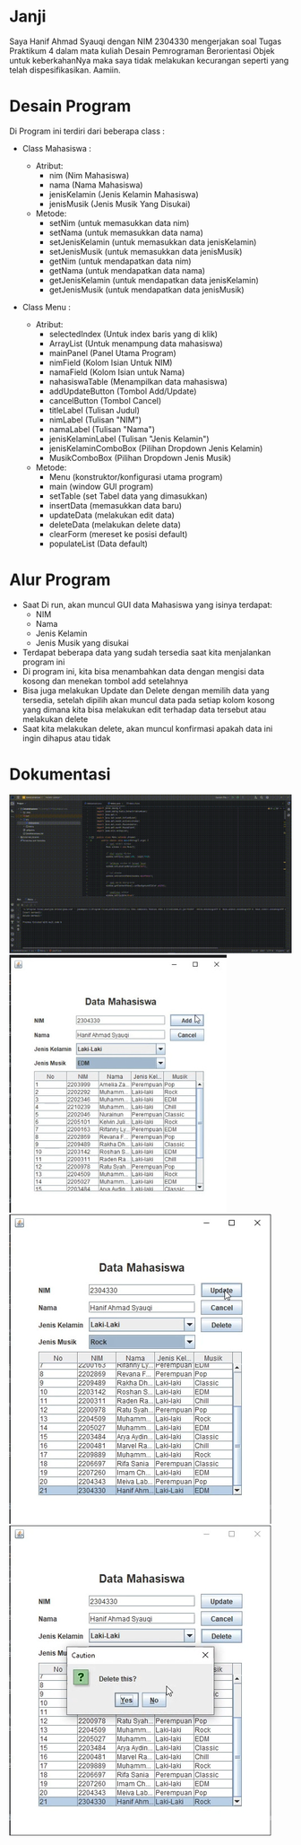 # Janji

Saya Hanif Ahmad Syauqi dengan NIM 2304330 mengerjakan soal Tugas Praktikum 4 dalam mata kuliah Desain Pemrograman Berorientasi Objek untuk keberkahanNya maka saya tidak melakukan kecurangan seperti yang telah dispesifikasikan. Aamiin.

# Desain Program

Di Program ini terdiri dari beberapa class :
- Class Mahasiswa :
    - Atribut:
        - nim (Nim Mahasiswa)
        - nama (Nama Mahasiswa)
        - jenisKelamin (Jenis Kelamin Mahasiswa)
        - jenisMusik (Jenis Musik Yang Disukai)
    - Metode:
        - setNim (untuk memasukkan data nim)
        - setNama (untuk memasukkan data nama)
        - setJenisKelamin (untuk memasukkan data jenisKelamin)
        - setJenisMusik (untuk memasukkan data jenisMusik)
        - getNim (untuk mendapatkan data nim)
        - getNama (untuk mendapatkan data nama)
        - getJenisKelamin (untuk mendapatkan data jenisKelamin)
        - getJenisMusik (untuk mendapatkan data jenisMusik)

- Class Menu :
    - Atribut:
        - selectedIndex (Untuk index baris yang di klik)
        - ArrayList<Mahasiswa> (Untuk menampung data mahasiswa)
        - mainPanel (Panel Utama Program)
        - nimField (Kolom Isian Untuk NIM)
        - namaField (Kolom Isian untuk Nama)
        - nahasiswaTable (Menampilkan data mahasiswa)
        - addUpdateButton (Tombol Add/Update)
        - cancelButton (Tombol Cancel)
        - titleLabel (Tulisan Judul)
        - nimLabel (Tulisan "NIM")
        - namaLabel (Tulisan "Nama")
        - jenisKelaminLabel (Tulisan "Jenis Kelamin")
        - jenisKelaminComboBox (Pilihan Dropdown Jenis Kelamin)
        - MusikComboBox (Pilihan Dropdown Jenis Musik)
    - Metode:
        - Menu (konstruktor/konfigurasi utama program)
        - main (window GUI program)
        - setTable (set Tabel data yang dimasukkan)
        - insertData (memasukkan data baru)
        - updateData (melakukan edit data)
        - deleteData (melakukan delete data)
        - clearForm (mereset ke posisi default)
        - populateList (Data default)

# Alur Program
- Saat Di run, akan muncul GUI data Mahasiswa yang isinya terdapat:
  - NIM
  - Nama
  - Jenis Kelamin
  - Jenis Musik yang disukai
- Terdapat beberapa data yang sudah tersedia saat kita menjalankan program ini
- Di program ini, kita bisa menambahkan data dengan mengisi data kosong dan menekan tombol add setelahnya
- Bisa juga melakukan Update dan Delete dengan memilih data yang tersedia, setelah dipilih akan muncul data pada setiap kolom kosong yang dimana kita bisa melakukan edit terhadap data tersebut atau melakukan delete
- Saat kita melakukan delete, akan muncul konfirmasi apakah data ini ingin dihapus atau tidak

# Dokumentasi

![](https://github.com/nipqt/TP4DPBO2025C2/blob/main/Screenshots/2025-03-23%2001-56-41.gif)
![](https://github.com/nipqt/TP4DPBO2025C2/blob/main/Screenshots/WhatsApp%20Image%202025-03-23%20at%2002.09.26.jpeg)
![](https://github.com/nipqt/TP4DPBO2025C2/blob/main/Screenshots/WhatsApp%20Image%202025-03-23%20at%2002.09.55.jpeg)
![](https://github.com/nipqt/TP4DPBO2025C2/blob/main/Screenshots/WhatsApp%20Image%202025-03-23%20at%2002.10.22.jpeg)
